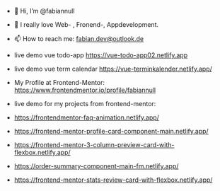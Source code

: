 - 👋 Hi, I’m @fabiannull
- 💓 I really love Web- , Fronend-, Appdevelopment.
- 📫 How to reach me: fabian.dev@outlook.de

- live demo vue todo-app https://vue-todo-app02.netlify.app
- live demo vue term calendar https://vue-terminkalender.netlify.app/

- My Profile at Frontend-Mentor: https://www.frontendmentor.io/profile/fabiannull
- live demo for my projects from frontend-mentor:
- https://frontendmentor-faq-animation.netlify.app/
- https://frontend-mentor-profile-card-component-main.netlify.app/
- https://frontend-mentor-3-column-preview-card-with-flexbox.netlify.app/
- https://order-summary-component-main-fm.netlify.app/
- https://frontend-mentor-stats-review-card-with-flexbox.netlify.app/


<!---
fabiannull/fabiannull is a ✨ special ✨ repository because its `README.md` (this file) appears on your GitHub profile.
You can click the Preview link to take a look at your changes.
--->
